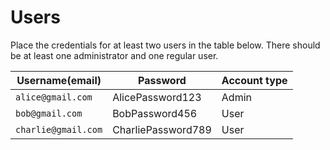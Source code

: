 # Users

Place the credentials for at least two users in the table below. There should be at least one administrator and one regular user.


| Username(email) | Password | Account type |
|---------------|------|------------|
| `alice@gmail.com` | AlicePassword123 | Admin      |
| `bob@gmail.com`   |  BobPassword456  | User       |
| `charlie@gmail.com`|  CharliePassword789 | User       |


